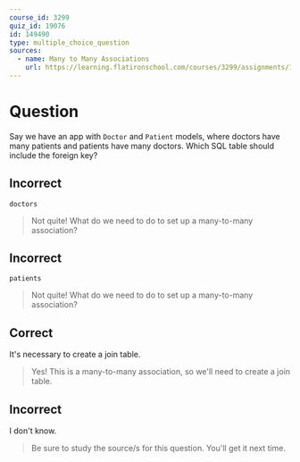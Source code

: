 ```yaml
---
course_id: 3299
quiz_id: 19076
id: 149490
type: multiple_choice_question
sources:
  - name: Many to Many Associations
    url: https://learning.flatironschool.com/courses/3299/assignments/134080
---
```


# Question

Say we have an app with `Doctor` and `Patient` models, where doctors have many
patients and patients have many doctors. Which SQL table should include the
foreign key?

## Incorrect

`doctors`

> Not quite! What do we need to do to set up a many-to-many association?

## Incorrect

`patients`

> Not quite! What do we need to do to set up a many-to-many association?

## Correct

It's necessary to create a join table.

> Yes! This is a many-to-many association, so we'll need to create a join table.

## Incorrect

I don't know.

> Be sure to study the source/s for this question. You'll get it next time.
